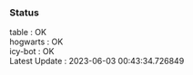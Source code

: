 ### Status


table : OK  
hogwarts : OK  
icy-bot : OK  
Latest Update : 2023-06-03 00:43:34.726849
